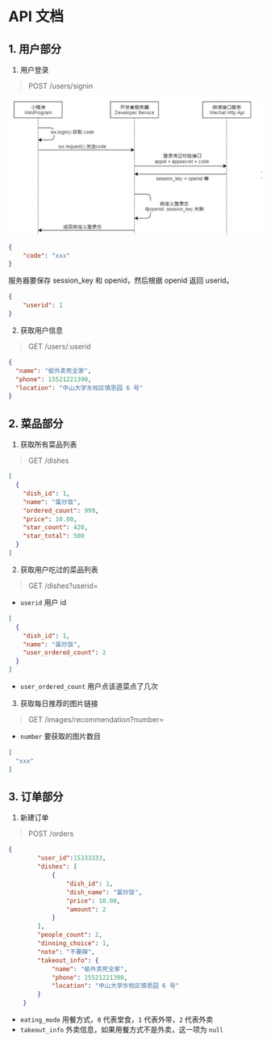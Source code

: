 # API 文档

## 1. 用户部分

1. 用户登录

> POST /users/signin

![](assets/images/wx_login.png)

```JSON
{
	"code": "xxx"
}
```

服务器要保存 session_key 和 openid，然后根据 openid 返回 userid。

```JSON
{
	"userid": 1
}
```

2. 获取用户信息

> GET /users/:userid

```JSON
{
  "name": "偷外卖死全家",
  "phone": 15521221390,
  "location": "中山大学东校区慎思园 6 号"
}
```

## 2. 菜品部分

1. 获取所有菜品列表

> GET /dishes

```JSON
[
  {
    "dish_id": 1,
    "name": "蛋炒饭",
    "ordered_count": 999,
    "price": 10.00,
    "star_count": 420,
    "star_total": 500
  }
]
```

2. 获取用户吃过的菜品列表

> GET /dishes?userid=

+ `userid` 用户 id

```JSON
[
  {
    "dish_id": 1,
    "name": "蛋炒饭",
    "user_ordered_count": 2
  }
]
```

+ `user_ordered_count` 用户点该道菜点了几次

3. 获取每日推荐的图片链接

> GET /images/recommendation?number=

+ `number` 要获取的图片数目

```JSON
[
  "xxx"
]
```

## 3. 订单部分

1. 新建订单

> POST /orders

```JSON
{
		"user_id":15333333,
  		"dishes": [
  			{
      			"dish_id": 1,
      			"dish_name": "蛋炒饭",
      			"price": 10.00,
      			"amount": 2
  			}
  		],
  		"people_count": 2,
  		"dinning_choice": 1,
  		"note": "不要辣",
  		"takeout_info": {
    		"name": "偷外卖死全家",
    		"phone": 15521221390,
    		"location": "中山大学东校区慎思园 6 号"
  		}
	}
```

+ `eating_mode` 用餐方式，`0` 代表堂食，`1` 代表外带，`2` 代表外卖
+ `takeout_info` 外卖信息，如果用餐方式不是外卖，这一项为 `null`
